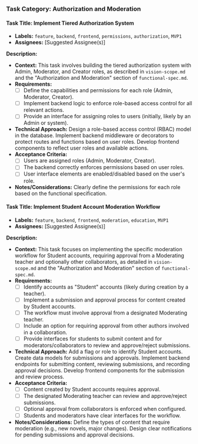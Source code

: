 ### Task Category: Authorization and Moderation

#### **Task Title:** Implement Tiered Authorization System

*   **Labels:** `feature`, `backend`, `frontend`, `permissions`, `authorization`, `MVP1`
*   **Assignees:** [Suggested Assignee(s)]

**Description:**

*   **Context:** This task involves building the tiered authorization system with Admin, Moderator, and Creator roles, as described in `vision-scope.md` and the "Authorization and Moderation" section of `functional-spec.md`.
*   **Requirements:**
    *   [ ] Define the capabilities and permissions for each role (Admin, Moderator, Creator).
    *   [ ] Implement backend logic to enforce role-based access control for all relevant actions.
    *   [ ] Provide an interface for assigning roles to users (initially, likely by an Admin or system).
*   **Technical Approach:** Design a role-based access control (RBAC) model in the database. Implement backend middleware or decorators to protect routes and functions based on user roles. Develop frontend components to reflect user roles and available actions.
*   **Acceptance Criteria:**
    *   [ ] Users are assigned roles (Admin, Moderator, Creator).
    *   [ ] The backend correctly enforces permissions based on user roles.
    *   [ ] User interface elements are enabled/disabled based on the user's role.
*   **Notes/Considerations:** Clearly define the permissions for each role based on the functional specification.

#### **Task Title:** Implement Student Account Moderation Workflow

*   **Labels:** `feature`, `backend`, `frontend`, `moderation`, `education`, `MVP1`
*   **Assignees:** [Suggested Assignee(s)]

**Description:**

*   **Context:** This task focuses on implementing the specific moderation workflow for Student accounts, requiring approval from a Moderating teacher and optionally other collaborators, as detailed in `vision-scope.md` and the "Authorization and Moderation" section of `functional-spec.md`.
*   **Requirements:**
    *   [ ] Identify accounts as "Student" accounts (likely during creation by a teacher).
    *   [ ] Implement a submission and approval process for content created by Student accounts.
    *   [ ] The workflow must involve approval from a designated Moderating teacher.
    *   [ ] Include an option for requiring approval from other authors involved in a collaboration.
    *   [ ] Provide interfaces for students to submit content and for moderators/collaborators to review and approve/reject submissions.
*   **Technical Approach:** Add a flag or role to identify Student accounts. Create data models for submissions and approvals. Implement backend endpoints for submitting content, reviewing submissions, and recording approval decisions. Develop frontend components for the submission and review process.
*   **Acceptance Criteria:**
    *   [ ] Content created by Student accounts requires approval.
    *   [ ] The designated Moderating teacher can review and approve/reject submissions.
    *   [ ] Optional approval from collaborators is enforced when configured.
    *   [ ] Students and moderators have clear interfaces for the workflow.
*   **Notes/Considerations:** Define the types of content that require moderation (e.g., new novels, major changes). Design clear notifications for pending submissions and approval decisions.